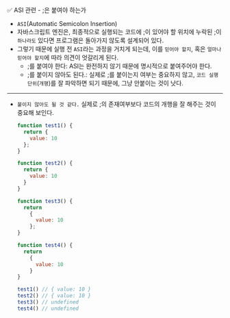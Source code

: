 ✅ ASI 관련 - ;은 붙여야 하는가
* `ASI`(Automatic Semicolon Insertion)
* 자바스크립트 엔진은, 최종적으로 실행되는 코드에 ;이 있어야 할 위치에 누락된 ;이 `하나라도` 있다면 프로그램은 돌아가지 않도록 설계되어 있다.
* 그렇기 때문에 실행 전 `ASI`라는 과정을 거치게 되는데, 이를 `믿어야 할지`, 혹은 `얼마나 믿어야 할지`에 따라 의견이 엇갈리게 된다.
  * ;를 붙여야 한다: ASI는 완전하지 않기 때문에 명시적으로 붙여주어야 한다.
  * ;를 붙이지 않아도 된다.: 실제로 ;를 붙이는지 여부는 중요하지 않고, `코드 실행단위`(`개행`)를 잘 파악하면 되기 때문에, 그냥 안붙이는 것이 낫다.

<hr />

* `붙이지 않아도 될 것 같다.` 실제로 ;의 존재여부보다 코드의 개행을 잘 해주는 것이 중요해 보인다.
  ```javascript
  function test1() {
    return {
      value: 10
    };
  }

  function test2() {
    return {
      value: 10
    }
  }

  function test3() {
    return 
      {
        value: 10
      };
  }

  function test4() {
    return 
      {
        value: 10
      }
  }

  test1() // { value: 10 }
  test2() // { value: 10 }
  test3() // undefined
  test4() // undefined
  ```